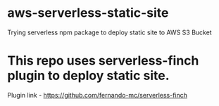 # aws-serverless-static-site
Trying serverless npm package to deploy static site to AWS S3 Bucket

# This repo uses serverless-finch plugin to deploy static site.
Plugin link - https://github.com/fernando-mc/serverless-finch
